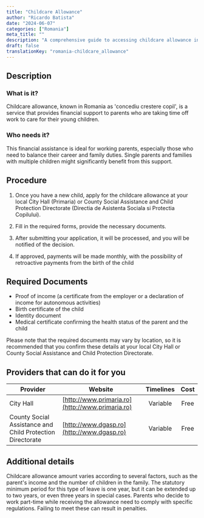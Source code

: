 ```yaml
---
title: "Childcare Allowance"
author: "Ricardo Batista"
date: "2024-06-07"
categories: ["Romania"]
meta_title: ""
description: "A comprehensive guide to accessing childcare allowance in Romania"
draft: false
translationKey: "romania-childcare_allowance"
---
```


## Description
### What is it?
Childcare allowance, known in Romania as 'concediu crestere copil', is a service that provides financial support to parents who are taking time off work to care for their young children. 

### Who needs it?
This financial assistance is ideal for working parents, especially those who need to balance their career and family duties. Single parents and families with multiple children might significantly benefit from this support.

## Procedure

1. Once you have a new child, apply for the childcare allowance at your local City Hall (Primaria) or County Social Assistance and Child Protection Directorate (Directia de Asistenta Sociala si Protectia Copilului).

2. Fill in the required forms, provide the necessary documents.

3. After submitting your application, it will be processed, and you will be notified of the decision.

4. If approved, payments will be made monthly, with the possibility of retroactive payments from the birth of the child

## Required Documents
- Proof of income (a certificate from the employer or a declaration of income for autonomous activities)
- Birth certificate of the child
- Identity document
- Medical certificate confirming the health status of the parent and the child

Please note that the required documents may vary by location, so it is recommended that you confirm these details at your local City Hall or County Social Assistance and Child Protection Directorate.

## Providers that can do it for you

| Provider        |     Website     |     Timelines    |       Cost      |
| --------------- | --------------- |  :-------------: | :-------------: |
| City Hall       |  [http://www.primaria.ro](http://www.primaria.ro)      |      Variable      |        Free       |
| County Social Assistance and Child Protection Directorate | [http://www.dgasp.ro](http://www.dgasp.ro)|   Variable   |    Free    |

## Additional details
Childcare allowance amount varies according to several factors, such as the parent's income and the number of children in the family. The statutory minimum period for this type of leave is one year, but it can be extended up to two years, or even three years in special cases. Parents who decide to work part-time while receiving the allowance need to comply with specific regulations. Failing to meet these can result in penalties.